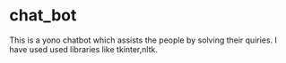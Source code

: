 # chat_bot
This is a yono chatbot which assists the people by solving their quiries.
I have used used libraries like tkinter,nltk.
